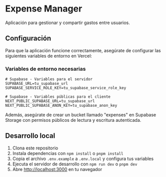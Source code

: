 # Expense Manager

Aplicación para gestionar y compartir gastos entre usuarios.

## Configuración

Para que la aplicación funcione correctamente, asegúrate de configurar las siguientes variables de entorno en Vercel:

### Variables de entorno necesarias

```
# Supabase - Variables para el servidor
SUPABASE_URL=tu_supabase_url
SUPABASE_SERVICE_ROLE_KEY=tu_supabase_service_role_key

# Supabase - Variables públicas para el cliente
NEXT_PUBLIC_SUPABASE_URL=tu_supabase_url
NEXT_PUBLIC_SUPABASE_ANON_KEY=tu_supabase_anon_key
```

Además, asegúrate de crear un bucket llamado "expenses" en Supabase Storage con permisos públicos de lectura y escritura autenticada.

## Desarrollo local

1. Clona este repositorio
2. Instala dependencias con `npm install` o `pnpm install`
3. Copia el archivo `.env.example` a `.env.local` y configura tus variables
4. Ejecuta el servidor de desarrollo con `npm run dev` o `pnpm dev`
5. Abre [http://localhost:3000](http://localhost:3000) en tu navegador